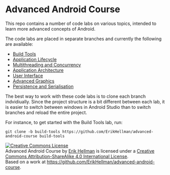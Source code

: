# Advanced Android Course

This repo contains a number of code labs on various topics, intended to learn more advanced concepts of Android. 

The code labs are placed in separate branches and currently the following are available:

* [Build Tools](https://github.com/ErikHellman/advanced-android-course/tree/build-tools)
* [Application Lifecycle](https://github.com/ErikHellman/advanced-android-course/tree/application-lifecycle)
* [Multithreading and Concurrency](https://github.com/ErikHellman/advanced-android-course/tree/multithreading-and-concurrency)
* [Application Architecture](https://github.com/ErikHellman/advanced-android-course/tree/application-architecture)
* [User Interface](https://github.com/ErikHellman/advanced-android-course/tree/user-interface)
* [Advanced Graphics](https://github.com/ErikHellman/advanced-android-course/tree/advanced-graphics)
* [Persistence and Serialisation](https://github.com/ErikHellman/advanced-android-course/tree/persistence-and-serialization)

The best way to work with these code labs is to clone each branch indvidiually. Since the project structure is a bit different between each lab, it is easier to switch between windows in Android Studio than to switch branches and reload the entire project.

For instance, to get started with the Build Tools lab, run:

```
git clone -b build-tools https://github.com/ErikHellman/advanced-android-course build-tools
```

<a rel="license" href="http://creativecommons.org/licenses/by-sa/4.0/"><img alt="Creative Commons License" style="border-width:0" src="https://i.creativecommons.org/l/by-sa/4.0/88x31.png" /></a><br /><span xmlns:dct="http://purl.org/dc/terms/" property="dct:title">Advanced Android Course</span> by <a xmlns:cc="http://creativecommons.org/ns#" href="https://github.com/ErikHellman/advanced-android-course" property="cc:attributionName" rel="cc:attributionURL">Erik Hellman</a> is licensed under a <a rel="license" href="http://creativecommons.org/licenses/by-sa/4.0/">Creative Commons Attribution-ShareAlike 4.0 International License</a>.<br />Based on a work at <a xmlns:dct="http://purl.org/dc/terms/" href="https://github.com/ErikHellman/advanced-android-course" rel="dct:source">https://github.com/ErikHellman/advanced-android-course</a>.